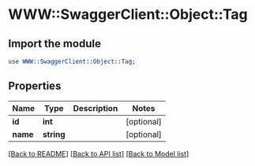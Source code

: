 # WWW::SwaggerClient::Object::Tag

## Import the module
```perl
use WWW::SwaggerClient::Object::Tag;
```

## Properties
Name | Type | Description | Notes
------------ | ------------- | ------------- | -------------
**id** | **int** |  | [optional] 
**name** | **string** |  | [optional] 

[[Back to README]](../README.md) [[Back to API list]](../README.md#documentation-for-api-endpoints) [[Back to Model list]](../README.md#documentation-for-models)



